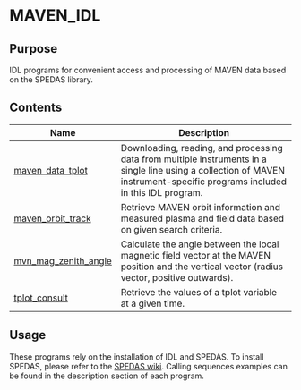 # MAVEN_IDL
## Purpose
IDL programs for convenient access and processing of MAVEN data based on the SPEDAS library.
## Contents
| Name                 | Description |
|----------------------|-------------|
| [maven_data_tplot](https://github.com/StellarPlasma/MAVEN_IDL/blob/main/maven_data_tplot.pro)     |Downloading, reading, and processing data from multiple instruments in a single line using a collection of MAVEN instrument-specific programs included in this IDL program.|
| [maven_orbit_track](https://github.com/StellarPlasma/MAVEN_IDL/blob/main/maven_orbit_track.pro)    |Retrieve MAVEN orbit information and measured plasma and field data based on given search criteria.|
| [mvn_mag_zenith_angle](https://github.com/StellarPlasma/MAVEN_IDL/blob/main/mvn_mag_zenith_angle.pro) |Calculate the angle between the local magnetic field vector at the MAVEN position and the vertical vector (radius vector, positive outwards).|
| [tplot_consult](https://github.com/StellarPlasma/MAVEN_IDL/blob/main/tplot_consult.pro)        |Retrieve the values of a tplot variable at a given time.|
## Usage
These programs rely on the installation of IDL and SPEDAS. To install SPEDAS, please refer to the [SPEDAS wiki](http://spedas.org/wiki/index.php?title=Main_Page). Calling sequences examples can be found in the description section of each program.
